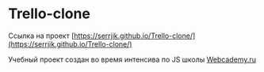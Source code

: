 # Trello-clone

Ссылка на проект [https://serrjik.github.io/Trello-clone/](https://serrjik.github.io/Trello-clone/)

Учебный проект создан во время интенсива по JS школы [Webcademy.ru](https://webcademy.ru)
